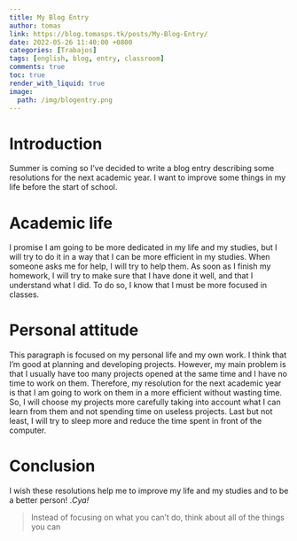 ```yaml
---
title: My Blog Entry
author: tomas
link: https://blog.tomasps.tk/posts/My-Blog-Entry/
date: 2022-05-26 11:40:00 +0800
categories: [Trabajos]
tags: [english, blog, entry, classroom]
comments: true
toc: true
render_with_liquid: true
image:
  path: /img/blogentry.png
---
```


# Introduction
Summer is coming so I’ve decided to write a blog entry describing some resolutions for the next academic year. I want to improve some things in my life before the start of school.

#	Academic life
I promise I am going to be more dedicated in my life and my studies, but I will try to do it in a way that I can be more efficient in my studies. When someone asks me for help, I will try to help them. As soon as I finish my homework, I will try to make sure that I have done it well, and that I understand what I did. To do so, I know that I must be more focused in classes.
#	Personal attitude
This paragraph is focused on my personal life and my own work. I think that I’m good at planning and developing projects. However, my main problem is that I usually have too many projects opened at the same time and I have no time to work on them. Therefore, my resolution for the next academic year is that I am going to work on them in a more efficient without wasting time. So, I will choose my projects more carefully taking into account what  I can learn from them and not spending time on useless projects. Last but not least, I will try to sleep more and reduce the time spent in front of the computer.
#	Conclusion
I wish these resolutions help me to improve my life and my studies and to be a better person! .*Cya!*



> Instead of focusing on what you can’t do, think about all of the things you can
